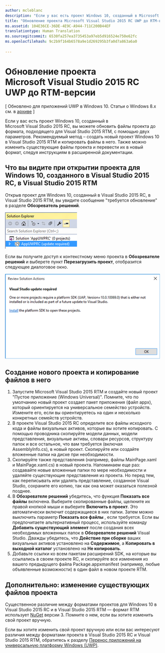 ```yaml
---
author: mcleblanc
description: "Если у вас есть проект Windows 10, созданный в Microsoft Visual Studio 2015 RC, вы можете обновить файлы проекта до формата, подходящего для Visual Studio 2015 RTM, с помощью двух параметров."
title: "Обновление проекта Microsoft Visual Studio 2015 RC UWP до RTM-версии"
ms.assetid: 104E36CE-36DE-4E9C-A944-711C200B44EF
translationtype: Human Translation
ms.sourcegitcommit: 6530fa257ea3735453a97eb5d916524e750e62fc
ms.openlocfilehash: 9c2b9f164b6578a9e1d269295b3fa0d7a863a6a0

---
```


# Обновление проекта Microsoft Visual Studio 2015 RC UWP до RTM-версии

\[ Обновлено для приложений UWP в Windows 10. Статьи о Windows 8.x см. в [архиве](http://go.microsoft.com/fwlink/p/?linkid=619132) \]

Если у вас есть проект Windows 10, созданный в Microsoft Visual Studio 2015 RC, вы можете обновить файлы проекта до формата, подходящего для Visual Studio 2015 RTM, с помощью двух параметров. Рекомендуемый метод – создать новый проект Windows 10 в Visual Studio 2015 RTM и копировать файлы в него. Также можно изменить существующие файлы проекта и перевести их в новый формат, следуя инструкциям в расширенной документации.

## Что вы видите при открытии проекта для Windows 10, созданного в Visual Studio 2015 RC, в Visual Studio 2015 RTM

Открыв проект для Windows 10, созданный в Visual Studio 2015 RC, в Visual Studio 2015 RTM, вы увидите сообщение "требуется обновление" в разделе **Обозреватель решений**.

![требуется обновление](images/vsrc-to-rtm/solution-explorer.png)

Если вы получите доступ к контекстному меню проекта в **Обозревателе решений** и выберете пункт **Перезагрузить проект**, отобразится следующее диалоговое окно.

![требуется обновление visual studio](images/vsrc-to-rtm/reload-project.png)

## Создание нового проекта и копирование файлов в него

1.  Запустите Microsoft Visual Studio 2015 RTM и создайте новый проект "Пустое приложение (Windows Universal)". Помните, что по умолчанию новый проект создает пакет приложения (файл appx), который ориентируется на универсальное семейство устройств. Измените его, если вы ориентируетесь на один и несколько конкретных семейств устройств.
2.  В проекте Visual Studio 2015 RC определите все файлы исходного кода и файлы визуальных активов, которые вы хотите копировать. С помощью проводника скопируйте модели данных, модели представления, визуальные активы, словари ресурсов, структуру папок и все остальное, что вам требуется (включая AssemblyInfo.cs), в новый проект. Скопируйте или создайте вложенные папки на диске при необходимости.
3.  Скопируйте также представления (например, файлы MainPage.xaml и MainPage.xaml.cs) в новый проекта. Напоминаем еще раз: создавайте новые вложенные папки по мере необходимости и удаляйте существующие представления из проекта. Но перед тем, как переписывать или удалять представление, созданное Visual Studio, сохраните его копию, так как она может оказаться полезной позднее.
4.  В **Обозревателе решений** убедитесь, что функция **Показать все файлы** включена. Выберите скопированные файлы, щелкните их правой кнопкой мыши и выберите **Включить в проект**. Это автоматически включит содержащиеся в них папки. Затем можно выключить параметр **Показать все файлы** , если требуется. Если вы предпочитаете альтернативный процесс, используйте команду **Добавить существующий элемент** после создания всех необходимых вложенных папок в **Обозревателе решений** Visual Studio. Дважды убедитесь, что **Действие при сборке** ваших визуальных активов установлено на **Содержимое**, а **Копировать в выходной каталог** установлено на **Не копировать**.
5.  Добавьте ссылки ко всем пакетам расширений SDK, на которые вы ссылались в своем проекте RC, и скопируйте все изменения из вашего предыдущего файла Package.appxmanifest (например, любые объявленные возможности) в один файл в новом проекте RTM.

## Дополнительно: изменение существующих файлов проекта

Существенное различие между форматами проектов для Windows 10 в Visual Studio 2015 RC и в Visual Studio 2015 RTM — формат RTM использует [NuGet](http://docs.nuget.org/) версии 3. Помните о нем, если вы хотите изменить свой проект вручную.

Если вы хотите изменить свой проект вручную или если вас интересуют различия между форматами проекта в Visual Studio 2015 RC и Visual Studio 2015 RTM, обратитесь к разделу [Перенос приложений на универсальную платформу Windows (UWP)](http://msdn.microsoft.com/library/mt148501.aspx).




<!--HONumber=Jun16_HO4-->


